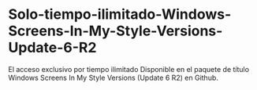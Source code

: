 # Solo-tiempo-ilimitado-Windows-Screens-In-My-Style-Versions-Update-6-R2
El acceso exclusivo por tiempo ilimitado Disponible en el paquete de título Windows Screens In My Style Versions (Update 6 R2) en Github.
